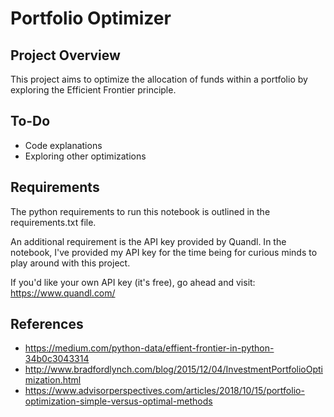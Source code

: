 # Portfolio Optimizer

## Project Overview
This project aims to optimize the allocation of funds within a portfolio by exploring the Efficient Frontier principle.

## To-Do
- Code explanations
- Exploring other optimizations

## Requirements
The python requirements to run this notebook is outlined in the requirements.txt file. 

An additional requirement is the API key provided by Quandl. In the notebook, I've provided my API key for the time being for curious minds to play around with this project. 

If you'd like your own API key (it's free), go ahead and visit: https://www.quandl.com/

## References
- https://medium.com/python-data/effient-frontier-in-python-34b0c3043314
- http://www.bradfordlynch.com/blog/2015/12/04/InvestmentPortfolioOptimization.html
- https://www.advisorperspectives.com/articles/2018/10/15/portfolio-optimization-simple-versus-optimal-methods
